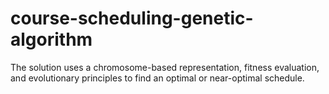 # course-scheduling-genetic-algorithm
The solution uses a chromosome-based representation, fitness evaluation, and evolutionary principles to find an optimal or near-optimal schedule.
